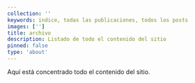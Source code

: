 ```yaml
---
collection: ''
keywords: índice, todas las publicaciones, todos los posts
images: ['']
title: archivo
description: Listado de todo el contenido del sitio
pinned: false
type: 'about'
---
```


Aquí está concentrado todo el contenido del sitio. 

<posts-archive />